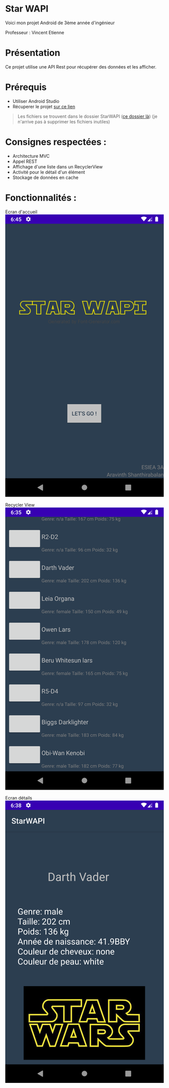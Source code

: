 # Star WAPI
Voici mon projet Android de 3ème année d'ingénieur

Professeur : Vincent Etienne

# Présentation
Ce projet utilise une API Rest pour récupérer des données et les afficher.

# Prérequis
- Utiliser Android Studio
- Récuperer le projet [sur ce lien](https://github.com/Aravinth9/Android3A.git)

>  Les fichiers se trouvent dans le dossier StarWAPI ([ce dossier là](https://github.com/Aravinth9/Android3A/tree/master/StarWAPI)) (je n'arrive pas à supprimer les fichiers inutiles)


# Consignes respectées :
 - Architecture MVC
 - Appel REST
 - Affichage d'une liste dans un RecyclerView
 - Activité pour le détail d'un élément
 - Stockage de données en cache
 
# Fonctionnalités :
Ecran d'accueil
![Accueil](StarWAPI/app/src/main/res/drawable/accueil.png)

Recycler View 
![Liste](StarWAPI/app/src/main/res/drawable/recyclerview.png)

Ecran détails
![écran détails](StarWAPI/app/src/main/res/drawable/details.png)



